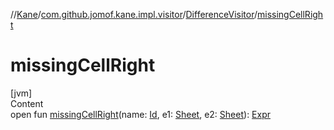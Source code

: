 //[Kane](../../index.md)/[com.github.jomof.kane.impl.visitor](../index.md)/[DifferenceVisitor](index.md)/[missingCellRight](missing-cell-right.md)



# missingCellRight  
[jvm]  
Content  
open fun [missingCellRight](missing-cell-right.md)(name: [Id](../../com.github.jomof.kane.impl/index.md#%5Bcom.github.jomof.kane.impl%2FId%2F%2F%2FPointingToDeclaration%2F%5D%2FClasslikes%2F-1533330156), e1: [Sheet](../../com.github.jomof.kane.impl.sheet/-sheet/index.md), e2: [Sheet](../../com.github.jomof.kane.impl.sheet/-sheet/index.md)): [Expr](../../com.github.jomof.kane/-expr/index.md)  



